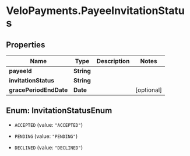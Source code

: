 # VeloPayments.PayeeInvitationStatus

## Properties

Name | Type | Description | Notes
------------ | ------------- | ------------- | -------------
**payeeId** | **String** |  | 
**invitationStatus** | **String** |  | 
**gracePeriodEndDate** | **Date** |  | [optional] 



## Enum: InvitationStatusEnum


* `ACCEPTED` (value: `"ACCEPTED"`)

* `PENDING` (value: `"PENDING"`)

* `DECLINED` (value: `"DECLINED"`)




